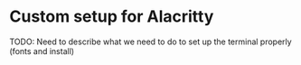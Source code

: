 # Custom setup for Alacritty

TODO: Need to describe what we need to do to set up the terminal properly (fonts and install)
